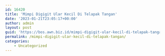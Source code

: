 ```yaml
---
id: 16420
title: 'Mimpi Digigit Ular Kecil Di Telapak Tangan'
date: '2023-01-21T23:05:17+00:00'
author: admin
layout: post
guid: 'https://bos.awn.biz.id/mimpi-digigit-ular-kecil-di-telapak-tangan/'
permalink: /mimpi-digigit-ular-kecil-di-telapak-tangan/
categories:
    - Uncategorized
---
```


